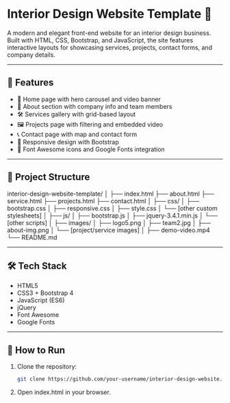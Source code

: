 # Interior Design Website Template 💠

A modern and elegant front-end website for an interior design business. Built with HTML, CSS, Bootstrap, and JavaScript, the site features interactive layouts for showcasing services, projects, contact forms, and company details.

---

## 📌 Features

- 🎯 Home page with hero carousel and video banner
- 🧠 About section with company info and team members
- 🛠️ Services gallery with grid-based layout
- 🖼️ Projects page with filtering and embedded video
- 📞 Contact page with map and contact form
- 📱 Responsive design with Bootstrap
- 🎨 Font Awesome icons and Google Fonts integration

---

## 📂 Project Structure

interior-design-website-template/
│
├── index.html
├── about.html
├── service.html
├── projects.html
├── contact.html
│
├── css/
│   ├── bootstrap.css
│   ├── responsive.css
│   ├── style.css
│   └── [other custom stylesheets]
│
├── js/
│   ├── bootstrap.js
│   ├── jquery-3.4.1.min.js
│   └── [other scripts]
│
├── images/
│   ├── logo5.png
│   ├── team2.jpg
│   ├── about-img.png
│   └── [project/service images]
│
├── demo-video.mp4
└── README.md


---

## 🛠️ Tech Stack

- HTML5
- CSS3 + Bootstrap 4
- JavaScript (ES6)
- jQuery
- Font Awesome
- Google Fonts

---

## 🚀 How to Run

1. Clone the repository:
   ```bash
   git clone https://github.com/your-username/interior-design-website.git
2. Open index.html in your browser.
